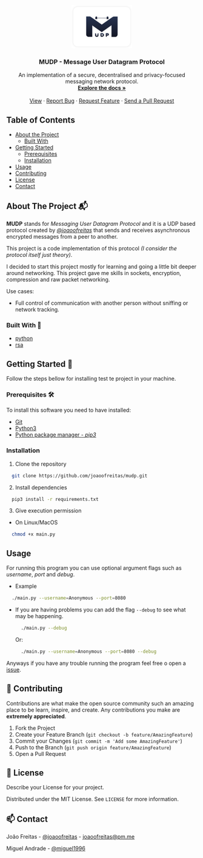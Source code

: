 <!-- PROJECT LOGO -->
<br />
<p align="center">
  <a href="https://github.com/joaoofreitas/mudp"/>
    <img src="https://github.com/joaoofreitas/mudp/blob/main/.docs_media/icon.png" alt="Logo" width="160" height="113">
  </a>

  <h3 align="center">MUDP - Message User Datagram Protocol</h3>

  <p align="center">
    An implementation of a secure, decentralised and privacy-focused messaging network protocol.
    <br />
    <a href="https://github.com/joaoofreitas/mudp/"><strong>Explore the docs »</strong></a>
    <br />
    <br />
    <a href="https://github.com/joaoofreitas/mudp/">View</a>
    ·
    <a href="https://github.com/joaoofreitas/mudp/issues">Report Bug</a>
    ·
    <a href="https://github.com/joaoofreitas/mudp/issues">Request Feature</a>
    ·
    <a href="https://github.com/joaoofreitas/mudp/pulls">Send a Pull Request</a>
  </p>
</p>


## Table of Contents 

* [About the Project](#about-the-project)
  * [Built With](#built-with)
* [Getting Started](#getting-started)
  * [Prerequisites](#prerequisites)
  * [Installation](#installation)
* [Usage](#usage)
* [Contributing](#contributing)
* [License](#license)
* [Contact](#contact)



<!-- ABOUT THE PROJECT -->
## About The Project 📬

__MUDP__ stands for _Messaging User Datagram Protocol_ and it is a UDP based protocol created by [_@joaoofreitas_](https://github.com/joaoofreitas) that sends and receives asynchronous encrypted messages from a peer to another.

This project is a code implementation of this protocol _(I consider the protocol itself just theory)_.

I decided to start this project mostly for learning and going a little bit deeper around networking. This project gave me skills in sockets, encryption, compression and raw packet networking.

Use cases:

- Full control of communication with another person without sniffing or network tracking.

### Built With 🐍

- [python](https://www.python.org)
- [rsa](https://pypi.org/project/rsa/)

## Getting Started 🏁

Follow the steps bellow for installing test te project in your machine.

### Prerequisites 🛠

To install this software you need to have installed:
  - [Git](https://git-scm.com/downloads)
  - [Python3](https://www.python.org)
  - [Python package manager - _pip3_](https://pip.pypa.io/en/stable/installing/)

### Installation 

1. Clone the repository
```sh
  git clone https://github.com/joaoofreitas/mudp.git
```
2. Install dependencies
```sh
  pip3 install -r requirements.txt
```

3. Give execution permission

- On Linux/MacOS
```sh
  chmod +x main.py
```

<!-- USAGE EXAMPLES -->
## Usage
For running this program you can use optional argument flags such as _username_, _port_ and _debug_.

- Example
```sh
  ./main.py --username=Anonymous --port=8080
```
- If you are having problems you can add the flag `--debug` to see what may be happening.
  ```sh
    ./main.py --debug
  ```
  Or:
  ```sh
    ./main.py --username=Anonymous --port=8080 --debug
  ```

Anyways if you have any trouble running the program feel free o open a [issue](https://github.com/joaoofreitas/mudp/issues).

<!-- CONTRIBUTING -->
## 🤝 Contributing

Contributions are what make the open source community such an amazing place to be learn, inspire, and create. Any contributions you make are **extremely appreciated**.

1. Fork the Project
2. Create your Feature Branch (`git checkout -b feature/AmazingFeature`)
3. Commit your Changes (`git commit -m 'Add some AmazingFeature'`)
4. Push to the Branch (`git push origin feature/AmazingFeature`)
5. Open a Pull Request



<!-- LICENSE -->
## 📝 License
Describe your License for your project. 

Distributed under the MIT License. See `LICENSE` for more information.

<!-- CONTACT -->
## 📫 Contact

João Freitas - [@joaoofreitas](https://github.com/joaoofreitas) - joaoofreitas@pm.me

Miguel Andrade - [@miguel1996](https://github.com/miguel1996)
